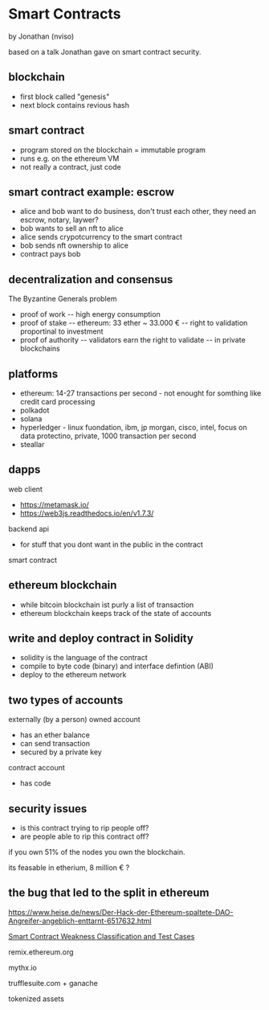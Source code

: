 # Smart Contracts

by Jonathan (nviso)

based on a talk Jonathan gave on smart contract security.

## blockchain

* first block called "genesis"
* next block contains revious hash

## smart contract

* program stored on the blockchain = immutable program
* runs e.g. on the ethereum VM
* not really a contract, just code

## smart contract example: escrow

* alice and bob want to do business, don't trust each other, they need an escrow, notary, laywer?
* bob wants to sell an nft to alice
* alice sends crypotcurrency to the smart contract
* bob sends nft ownership to alice
* contract pays bob

## decentralization and consensus

The Byzantine Generals problem

* proof of work -- high energy consumption
* proof of stake -- ethereum: 33 ether ~ 33.000 € -- right to validation proportinal to investment
* proof of authority -- validators earn the right to validate -- in private blockchains

## platforms

* ethereum: 14-27 transactions per second - not enought for somthing like credit card processing
* polkadot
* solana
* hyperledger - linux fuondation, ibm, jp morgan, cisco, intel, focus on data protectino, private, 1000 transaction per second
* steallar

## dapps

web client
* https://metamask.io/
* https://web3js.readthedocs.io/en/v1.7.3/

backend api
* for stuff that you dont want in the public in the contract

smart contract


## ethereum blockchain

* while bitcoin blockchain ist purly a list of transaction
* ethereum blockchain keeps track of the state of accounts



## write and deploy contract in Solidity

* solidity is the language of the contract
* compile to byte code (binary) and interface defintion (ABI)
* deploy to the ethereum network


## two types of accounts

externally  (by a person) owned account

* has an ether balance
* can send transaction
* secured by a private key

contract account

* has code


## security issues

* is this contract trying to rip people off?
* are people able to rip this contract off?

if you own 51% of the nodes you own the blockchain.

its feasable in etherium, 8 million € ?

## the bug that led to the split in ethereum

https://www.heise.de/news/Der-Hack-der-Ethereum-spaltete-DAO-Angreifer-angeblich-enttarnt-6517632.html

[Smart Contract Weakness Classification and Test Cases](https://swcregistry.io/)

remix.ethereum.org

mythx.io

trufflesuite.com + ganache

tokenized assets

